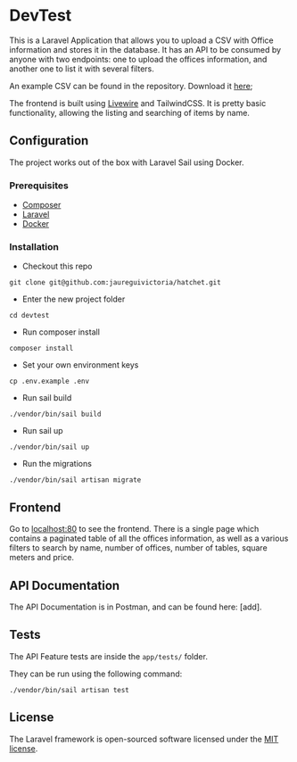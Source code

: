 # DevTest

This is a Laravel Application that allows you to upload a CSV with Office information and stores it in the database. It has an API to be consumed by anyone with two endpoints: one to upload the offices information, and another one to list it with several filters.

An example CSV can be found in the repository. Download it [here](https://github.com/jaureguivictoria/hatchet/blob/main/office-data.csv);

The frontend is built using [Livewire](https://laravel-livewire.com/) and TailwindCSS. It is pretty basic functionality, allowing the listing and searching of items by name.

## Configuration

The project works out of the box with Laravel Sail using Docker.

### Prerequisites

- [Composer](https://getcomposer.org/)
- [Laravel](https://laravel.com/docs/10.x#laravel-and-docker)
- [Docker](https://laravel.com/docs/10.x#laravel-and-docker)

### Installation

- Checkout this repo
```console
git clone git@github.com:jaureguivictoria/hatchet.git
```

- Enter the new project folder
```console
cd devtest
```

- Run composer install
```console
composer install
```

- Set your own environment keys
```console
cp .env.example .env
```

- Run sail build
```console
./vendor/bin/sail build
```

- Run sail up
```console
./vendor/bin/sail up
```

- Run the migrations
```console
./vendor/bin/sail artisan migrate
```

## Frontend

Go to [localhost:80](localhost:80) to see the frontend. There is a single page which contains a paginated table of all the offices information, as well as a various filters to search by name, number of offices, number of tables, square meters and price.


## API Documentation

The API Documentation is in Postman, and can be found here: [add]. 


## Tests

The API Feature tests are inside the ```app/tests/``` folder.

They can be run using the following command:

```console
./vendor/bin/sail artisan test
```

## License

The Laravel framework is open-sourced software licensed under the [MIT license](https://opensource.org/licenses/MIT).
